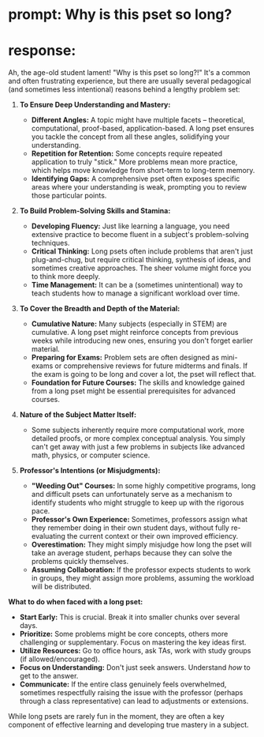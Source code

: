 # prompt: Why is this pset so long?

# response:

Ah, the age-old student lament! "Why is this pset so long?!" It's a common and often frustrating experience, but there are usually several pedagogical (and sometimes less intentional) reasons behind a lengthy problem set:

1.  **To Ensure Deep Understanding and Mastery:**
    *   **Different Angles:** A topic might have multiple facets – theoretical, computational, proof-based, application-based. A long pset ensures you tackle the concept from all these angles, solidifying your understanding.
    *   **Repetition for Retention:** Some concepts require repeated application to truly "stick." More problems mean more practice, which helps move knowledge from short-term to long-term memory.
    *   **Identifying Gaps:** A comprehensive pset often exposes specific areas where your understanding is weak, prompting you to review those particular points.

2.  **To Build Problem-Solving Skills and Stamina:**
    *   **Developing Fluency:** Just like learning a language, you need extensive practice to become fluent in a subject's problem-solving techniques.
    *   **Critical Thinking:** Long psets often include problems that aren't just plug-and-chug, but require critical thinking, synthesis of ideas, and sometimes creative approaches. The sheer volume might force you to think more deeply.
    *   **Time Management:** It can be a (sometimes unintentional) way to teach students how to manage a significant workload over time.

3.  **To Cover the Breadth and Depth of the Material:**
    *   **Cumulative Nature:** Many subjects (especially in STEM) are cumulative. A long pset might reinforce concepts from previous weeks while introducing new ones, ensuring you don't forget earlier material.
    *   **Preparing for Exams:** Problem sets are often designed as mini-exams or comprehensive reviews for future midterms and finals. If the exam is going to be long and cover a lot, the pset will reflect that.
    *   **Foundation for Future Courses:** The skills and knowledge gained from a long pset might be essential prerequisites for advanced courses.

4.  **Nature of the Subject Matter Itself:**
    *   Some subjects inherently require more computational work, more detailed proofs, or more complex conceptual analysis. You simply can't get away with just a few problems in subjects like advanced math, physics, or computer science.

5.  **Professor's Intentions (or Misjudgments):**
    *   **"Weeding Out" Courses:** In some highly competitive programs, long and difficult psets can unfortunately serve as a mechanism to identify students who might struggle to keep up with the rigorous pace.
    *   **Professor's Own Experience:** Sometimes, professors assign what they remember doing in their own student days, without fully re-evaluating the current context or their own improved efficiency.
    *   **Overestimation:** They might simply misjudge how long the pset will take an average student, perhaps because they can solve the problems quickly themselves.
    *   **Assuming Collaboration:** If the professor expects students to work in groups, they might assign more problems, assuming the workload will be distributed.

**What to do when faced with a long pset:**

*   **Start Early:** This is crucial. Break it into smaller chunks over several days.
*   **Prioritize:** Some problems might be core concepts, others more challenging or supplementary. Focus on mastering the key ideas first.
*   **Utilize Resources:** Go to office hours, ask TAs, work with study groups (if allowed/encouraged).
*   **Focus on Understanding:** Don't just seek answers. Understand *how* to get to the answer.
*   **Communicate:** If the entire class genuinely feels overwhelmed, sometimes respectfully raising the issue with the professor (perhaps through a class representative) can lead to adjustments or extensions.

While long psets are rarely fun in the moment, they are often a key component of effective learning and developing true mastery in a subject.